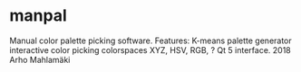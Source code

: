 # manpal
Manual color palette picking software.
Features:
 K-means palette generator
 interactive color picking
 colorspaces XYZ, HSV, RGB, ?
 Qt 5 interface.
2018 Arho Mahlamäki

